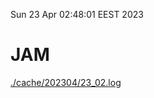 Sun 23 Apr 02:48:01 EEST 2023
# JAM
<a href='./cache/202304/23_02.log'>./cache/202304/23_02.log</a>
